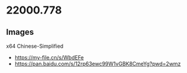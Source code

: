 # 22000.778
## Images
x64 Chinese-Simplified
- https://my-file.cn/s/WbdEFe
- https://pan.baidu.com/s/12rp63ewc99W1vGBK8CmeYg?pwd=2wmz